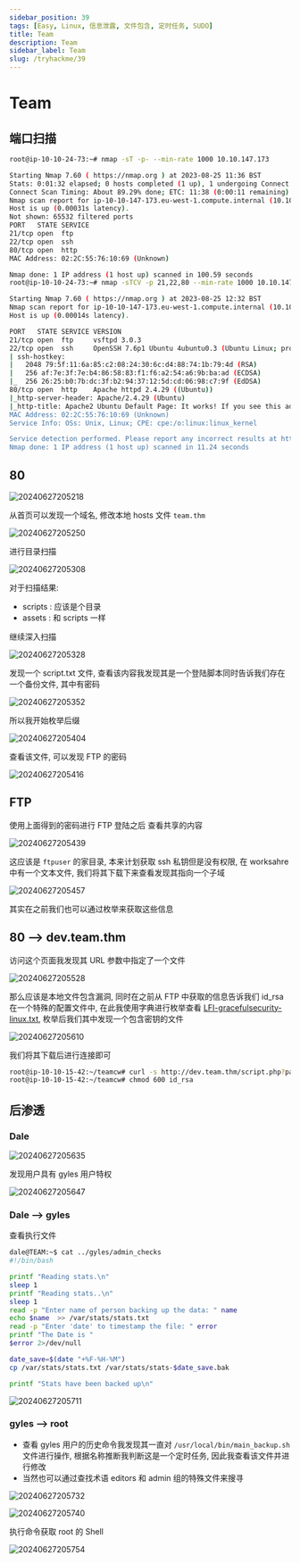 ```yaml
---
sidebar_position: 39
tags: [Easy, Linux, 信息泄露, 文件包含, 定时任务, SUDO]
title: Team
description: Team
sidebar_label: Team
slug: /tryhackme/39
---
```

# Team
## 端口扫描
```bash
root@ip-10-10-24-73:~# nmap -sT -p- --min-rate 1000 10.10.147.173

Starting Nmap 7.60 ( https://nmap.org ) at 2023-08-25 11:36 BST
Stats: 0:01:32 elapsed; 0 hosts completed (1 up), 1 undergoing Connect Scan
Connect Scan Timing: About 89.29% done; ETC: 11:38 (0:00:11 remaining)
Nmap scan report for ip-10-10-147-173.eu-west-1.compute.internal (10.10.147.173)
Host is up (0.00031s latency).
Not shown: 65532 filtered ports
PORT   STATE SERVICE
21/tcp open  ftp
22/tcp open  ssh
80/tcp open  http
MAC Address: 02:2C:55:76:10:69 (Unknown)

Nmap done: 1 IP address (1 host up) scanned in 100.59 seconds
root@ip-10-10-24-73:~# nmap -sTCV -p 21,22,80 --min-rate 1000 10.10.147.173

Starting Nmap 7.60 ( https://nmap.org ) at 2023-08-25 12:32 BST
Nmap scan report for ip-10-10-147-173.eu-west-1.compute.internal (10.10.147.173)
Host is up (0.00014s latency).

PORT   STATE SERVICE VERSION
21/tcp open  ftp     vsftpd 3.0.3
22/tcp open  ssh     OpenSSH 7.6p1 Ubuntu 4ubuntu0.3 (Ubuntu Linux; protocol 2.0)
| ssh-hostkey: 
|   2048 79:5f:11:6a:85:c2:08:24:30:6c:d4:88:74:1b:79:4d (RSA)
|   256 af:7e:3f:7e:b4:86:58:83:f1:f6:a2:54:a6:9b:ba:ad (ECDSA)
|_  256 26:25:b0:7b:dc:3f:b2:94:37:12:5d:cd:06:98:c7:9f (EdDSA)
80/tcp open  http    Apache httpd 2.4.29 ((Ubuntu))
|_http-server-header: Apache/2.4.29 (Ubuntu)
|_http-title: Apache2 Ubuntu Default Page: It works! If you see this add 'te...
MAC Address: 02:2C:55:76:10:69 (Unknown)
Service Info: OSs: Unix, Linux; CPE: cpe:/o:linux:linux_kernel

Service detection performed. Please report any incorrect results at https://nmap.org/submit/ .
Nmap done: 1 IP address (1 host up) scanned in 11.24 seconds
```

## 80
![20240627205218](https://raw.githubusercontent.com/Guardian-JTZ/Image/main/img/20240627205218.png)

从首页可以发现一个域名, 修改本地 hosts 文件 `team.thm`

![20240627205250](https://raw.githubusercontent.com/Guardian-JTZ/Image/main/img/20240627205250.png)

进行目录扫描

![20240627205308](https://raw.githubusercontent.com/Guardian-JTZ/Image/main/img/20240627205308.png)

对于扫描结果:

- scripts : 应该是个目录
- assets : 和 scripts 一样

继续深入扫描

![20240627205328](https://raw.githubusercontent.com/Guardian-JTZ/Image/main/img/20240627205328.png)

发现一个 script.txt 文件, 查看该内容我发现其是一个登陆脚本同时告诉我们存在一个备份文件, 其中有密码

![20240627205352](https://raw.githubusercontent.com/Guardian-JTZ/Image/main/img/20240627205352.png)

所以我开始枚举后缀

![20240627205404](https://raw.githubusercontent.com/Guardian-JTZ/Image/main/img/20240627205404.png)

查看该文件, 可以发现 FTP 的密码

![20240627205416](https://raw.githubusercontent.com/Guardian-JTZ/Image/main/img/20240627205416.png)

## FTP
使用上面得到的密码进行 FTP 登陆之后 查看共享的内容

![20240627205439](https://raw.githubusercontent.com/Guardian-JTZ/Image/main/img/20240627205439.png)

这应该是 `ftpuser` 的家目录, 本来计划获取 ssh 私钥但是没有权限, 在 worksahre 中有一个文本文件, 我们将其下载下来查看发现其指向一个子域

![20240627205457](https://raw.githubusercontent.com/Guardian-JTZ/Image/main/img/20240627205457.png)

其实在之前我们也可以通过枚举来获取这些信息

## 80 --> dev.team.thm
访问这个页面我发现其 URL 参数中指定了一个文件

![20240627205528](https://raw.githubusercontent.com/Guardian-JTZ/Image/main/img/20240627205528.png)

那么应该是本地文件包含漏洞, 同时在之前从 FTP 中获取的信息告诉我们 id_rsa 在一个特殊的配置文件中, 在此我使用字典进行枚举查看 [LFI-gracefulsecurity-linux.txt](https://github.com/danielmiessler/SecLists/blob/master/Fuzzing/LFI/LFI-gracefulsecurity-linux.txt), 枚举后我们其中发现一个包含密钥的文件

![20240627205610](https://raw.githubusercontent.com/Guardian-JTZ/Image/main/img/20240627205610.png)

我们将其下载后进行连接即可
```bash
root@ip-10-10-15-42:~/teamcw# curl -s http://dev.team.thm/script.php?page=/etc/ssh/sshd_config | tail -n 39 | sed -s "s/#//g" > id_rsa
root@ip-10-10-15-42:~/teamcw# chmod 600 id_rsa
```

## 后渗透
### Dale

![20240627205635](https://raw.githubusercontent.com/Guardian-JTZ/Image/main/img/20240627205635.png)

发现用户具有 gyles 用户特权

![20240627205647](https://raw.githubusercontent.com/Guardian-JTZ/Image/main/img/20240627205647.png)

### Dale --> gyles
查看执行文件

```bash
dale@TEAM:~$ cat ../gyles/admin_checks 
#!/bin/bash

printf "Reading stats.\n"
sleep 1
printf "Reading stats..\n"
sleep 1
read -p "Enter name of person backing up the data: " name
echo $name  >> /var/stats/stats.txt
read -p "Enter 'date' to timestamp the file: " error
printf "The Date is "
$error 2>/dev/null

date_save=$(date "+%F-%H-%M")
cp /var/stats/stats.txt /var/stats/stats-$date_save.bak

printf "Stats have been backed up\n"
```

![20240627205711](https://raw.githubusercontent.com/Guardian-JTZ/Image/main/img/20240627205711.png)

### gyles --> root
- 查看 gyles 用户的历史命令我发现其一直对 `/usr/local/bin/main_backup.sh` 文件进行操作, 根据名称推断我判断这是一个定时任务, 因此我查看该文件并进行修改
- 当然也可以通过查找术语 editors 和 admin 组的特殊文件来搜寻

![20240627205732](https://raw.githubusercontent.com/Guardian-JTZ/Image/main/img/20240627205732.png)

![20240627205740](https://raw.githubusercontent.com/Guardian-JTZ/Image/main/img/20240627205740.png)

执行命令获取 root 的 Shell

![20240627205754](https://raw.githubusercontent.com/Guardian-JTZ/Image/main/img/20240627205754.png)